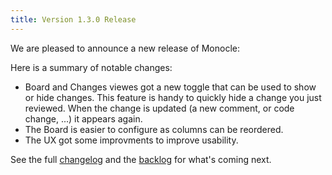 ```yaml
---
title: Version 1.3.0 Release
---
```


We are pleased to announce a new release of Monocle:

Here is a summary of notable changes:

- Board and Changes viewes got a new toggle that can be used to show or hide changes.
  This feature is handy to quickly hide a change you just reviewed. When the change is updated
  (a new comment, or code change, ...) it appears again.
- The Board is easier to configure as columns can be reordered.
- The UX got some improvments to improve usability.

See the full [changelog](https://github.com/change-metrics/monocle/blob/master/CHANGELOG.md) and
the [backlog](https://github.com/change-metrics/monocle/issues) for what's coming next.
